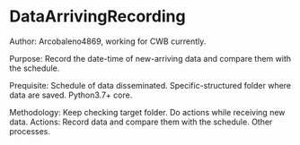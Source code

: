 # DataArrivingRecording

Author: 
  Arcobaleno4869, working for CWB currently. 

Purpose: 
  Record the date-time of new-arriving data and compare them with the schedule.

Prequisite: 
  Schedule of data disseminated.
  Specific-structured folder where data are saved.
  Python3.7+ core. 
  
Methodology: 
  Keep checking target folder.
  Do actions while receiving new data. 
    Actions: 
      Record data and compare them with the schedule. 
      Other processes.

